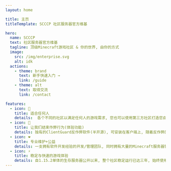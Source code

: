 ```yaml
---
layout: home

title: 主页
titleTemplate: SCCCP 社区服务器官方维基

hero:
  name: SCCCP
  text: 社区服务器官方维基
  tagline: 顶级Minecraft游戏社区 & 你的世界, 由你的方式
  image:
    src: /img/enterprise.svg
    alt: idk
  actions:
    - theme: brand
      text: 新手快速入门 →
      link: /guide
    - theme: alt
      text: 取得交流
      link: /contact

features:
  - icon: 🧐
    title: 适合任何人
    details:  各个不同的社区以满足任何人的游戏需求, 您也可以使用第三方社区打造您自己的服务器! 以及更多独家功能...
  - icon: 👺
    title: 让我们结束作弊行为(体验功能)
    details: 独有的ClientGuard反作弊软件(半开源), 可安装在客户端上, 随着反作弊的持续开发, 我们将能够抓住任何类型的作弊, 并且没有烦人的误报与拉回
  - icon: ❤
    title: 专业维护+公益
    details: 一支拥有软件开发经验的开发/管理团队, 同时拥有大量的Minecraft服务器管理经验, 保证服务器稳定流畅运行, 官方社区没有任何收费内容...
  - icon: ⚡️
    title: 稳定与快速的游戏体验
    details: 自1.15.2单体的生存服务器公开以来, 整个社区稳定运行已达三年, 始终使用着最新的技术, 还在不断更新更多内容...
---
```

